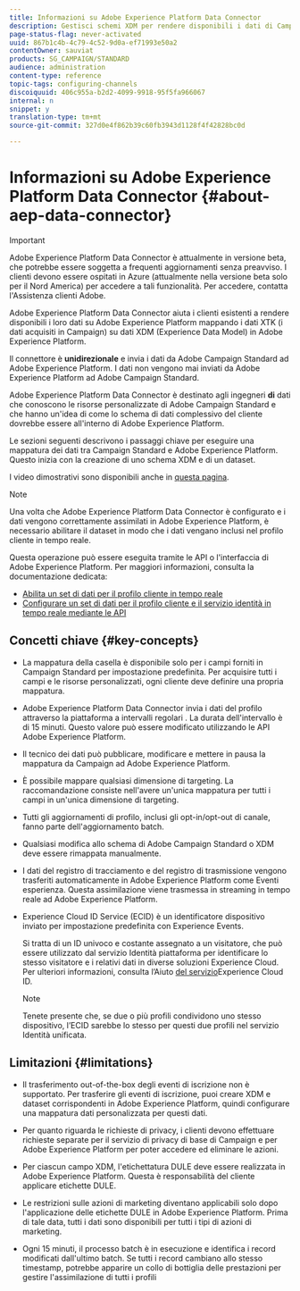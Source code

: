 ```yaml
---
title: Informazioni su Adobe Experience Platform Data Connector
description: Gestisci schemi XDM per rendere disponibili i dati di Campaign Standard su Adobe Experience Platform.
page-status-flag: never-activated
uuid: 867b1c4b-4c79-4c52-9d0a-ef71993e50a2
contentOwner: sauviat
products: SG_CAMPAIGN/STANDARD
audience: administration
content-type: reference
topic-tags: configuring-channels
discoiquuid: 406c955a-b2d2-4099-9918-95f5fa966067
internal: n
snippet: y
translation-type: tm+mt
source-git-commit: 327d0e4f862b39c60fb3943d1128f4f42828bc0d

---
```



# Informazioni su Adobe Experience Platform Data Connector {#about-aep-data-connector}

>[!IMPORTANT]
>
>Adobe Experience Platform Data Connector è attualmente in versione beta, che potrebbe essere soggetta a frequenti aggiornamenti senza preavviso. I clienti devono essere ospitati in Azure (attualmente nella versione beta solo per il Nord America) per accedere a tali funzionalità. Per accedere, contatta l&#39;Assistenza clienti Adobe.

Adobe Experience Platform Data Connector aiuta i clienti esistenti a rendere disponibili i loro dati su Adobe Experience Platform mappando i dati XTK (i dati acquisiti in Campaign) su dati XDM (Experience Data Model) in Adobe Experience Platform.

Il connettore è **unidirezionale** e invia i dati da Adobe Campaign Standard ad Adobe Experience Platform. I dati non vengono mai inviati da Adobe Experience Platform ad Adobe Campaign Standard.

Adobe Experience Platform Data Connector è destinato agli ingegneri **di** dati che conoscono le risorse personalizzate di Adobe Campaign Standard e che hanno un&#39;idea di come lo schema di dati complessivo del cliente dovrebbe essere all&#39;interno di Adobe Experience Platform.

Le sezioni seguenti descrivono i passaggi chiave per eseguire una mappatura dei dati tra Campaign Standard e Adobe Experience Platform. Questo inizia con la creazione di uno schema XDM e di un dataset.

I video dimostrativi sono disponibili anche in [questa pagina](https://docs.adobe.com/content/help/en/campaign-learn/campaign-standard-tutorials/administrating/adobe-experience-platform-data-connector/understanding-the-adobe-experience-platform-data-connector.html).

>[!NOTE]
>Una volta che Adobe Experience Platform Data Connector è configurato e i dati vengono correttamente assimilati in Adobe Experience Platform, è necessario abilitare il dataset in modo che i dati vengano inclusi nel profilo cliente in tempo reale.
>
>Questa operazione può essere eseguita tramite le API o l&#39;interfaccia di Adobe Experience Platform. Per maggiori informazioni, consulta la documentazione dedicata:
>
>* [Abilita un set di dati per il profilo cliente in tempo reale](https://docs.adobe.com/content/help/en/experience-platform/rtcdp/datasets/dataset.html)
>* [Configurare un set di dati per il profilo cliente e il servizio identità in tempo reale mediante le API](https://docs.adobe.com/content/help/en/experience-platform/catalog/api/getting-started.html)


## Concetti chiave {#key-concepts}

* La mappatura della casella è disponibile solo per i campi forniti in Campaign Standard per impostazione predefinita. Per acquisire tutti i campi e le risorse personalizzati, ogni cliente deve definire una propria mappatura.

* Adobe Experience Platform Data Connector invia i dati del profilo attraverso la piattaforma a intervalli regolari &#x200B;. La durata dell&#39;intervallo è di 15 minuti. Questo valore può essere modificato utilizzando le API [](https://docs.adobe.com/content/help/en/experience-platform/ingestion/home.html)Adobe Experience Platform.

* Il tecnico dei dati può pubblicare, modificare e mettere in pausa la mappatura da Campaign ad Adobe Experience Platform.

* È possibile mappare qualsiasi dimensione di targeting. La raccomandazione consiste nell&#39;avere un&#39;unica mappatura per tutti i campi in un&#39;unica dimensione di targeting.

* Tutti gli aggiornamenti di profilo, inclusi gli opt-in/opt-out di canale, fanno parte dell&#39;aggiornamento batch.

* Qualsiasi modifica allo schema di Adobe Campaign Standard o XDM deve essere rimappata manualmente. &#x200B;

* I dati del registro di tracciamento e del registro di trasmissione vengono trasferiti automaticamente in Adobe Experience Platform come Eventi esperienza. Questa assimilazione viene trasmessa in streaming in tempo reale ad Adobe Experience Platform.

* Experience Cloud ID Service (ECID) è un identificatore dispositivo inviato per impostazione predefinita con Experience Events.

   Si tratta di un ID univoco e costante assegnato a un visitatore, che può essere utilizzato dal servizio Identità piattaforma per identificare lo stesso visitatore e i relativi dati in diverse soluzioni Experience Cloud. Per ulteriori informazioni, consulta l’Aiuto [del servizio](https://docs.adobe.com/content/help/en/id-service/using/home.html)Experience Cloud ID.

   >[!NOTE]
   >
   >Tenete presente che, se due o più profili condividono uno stesso dispositivo, l’ECID sarebbe lo stesso per questi due profili nel servizio Identità unificata.

## Limitazioni {#limitations}

* Il trasferimento out-of-the-box degli eventi di iscrizione non è supportato. Per trasferire gli eventi di iscrizione, puoi creare XDM e dataset corrispondenti in Adobe Experience Platform, quindi configurare una mappatura dati personalizzata per questi dati.

* Per quanto riguarda le richieste di privacy, i clienti devono effettuare richieste separate per il servizio di privacy di base di Campaign e per Adobe Experience Platform per poter accedere ed eliminare le azioni.

* Per ciascun campo XDM, l&#39;etichettatura DULE deve essere realizzata in Adobe Experience Platform. Questa è responsabilità del cliente applicare etichette DULE.

* Le restrizioni sulle azioni di marketing diventano applicabili solo dopo l&#39;applicazione delle etichette DULE in Adobe Experience Platform. Prima di tale data, tutti i dati sono disponibili per tutti i tipi di azioni di marketing.

* Ogni 15 minuti, il processo batch è in esecuzione e identifica i record modificati dall&#39;ultimo batch. Se tutti i record cambiano allo stesso timestamp, potrebbe apparire un collo di bottiglia delle prestazioni per gestire l&#39;assimilazione di tutti i profili
